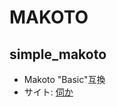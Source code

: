 # MAKOTO

## simple_makoto

- Makoto "Basic"互換
- サイト: [伺か](http://whiteball.m7.coreserver.jp/ukagaka/)
